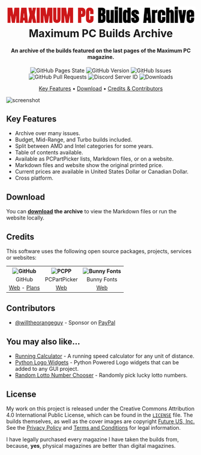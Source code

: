 <!-- Logo -->
<h1 align="center">
  <img src="https://github.com/willtheorangeguy/Maximum-PC-Builds-Archive/blob/main/docs/images/logo.png" alt="Maximum PC Builds Archive">
  <br>
  Maximum PC Builds Archive
  <br>
</h1>

<!-- Copy -->
<h4 align="center">An archive of the builds featured on the last pages of the Maximum PC magazine.</h4>

<!-- Badges -->
<div align="center">
  <!-- Stability -->
  <img alt="GitHub Pages State" src="https://github.com/willtheorangeguy/Maximum-PC-Builds-Archive/actions/workflows/pages/pages-build-deployment/badge.svg?branch=gh-pages">
  <!-- Version -->
  <img alt="GitHub Version" src="https://img.shields.io/github/v/release/willtheorangeguy/Maximum-PC-Builds-Archive">
  <!-- Issues -->
  <img alt="GitHub Issues" src="https://img.shields.io/github/issues/willtheorangeguy/Maximum-PC-Builds-Archive">
  <!-- Pull Requests -->
  <img alt="GitHub Pull Requests" src="https://img.shields.io/github/issues-pr/willtheorangeguy/Maximum-PC-Builds-Archive">
  <!-- Discord -->
  <img alt="Discord Server ID" src="https://img.shields.io/discord/1012463188241031218">
  <!-- Downloads -->
  <img alt="Downloads" src="https://img.shields.io/github/downloads/willtheorangeguy/Maximum-PC-Builds-Archive/total">
</div>

<!-- Navigation -->
<p align="center">
  <a href="#key-features">Key Features</a> •
  <a href="#download">Download</a> •
  <a href="#credits">Credits & Contributors</a>
</p>

<!-- Screenshot(s) -->
![screenshot](https://github.com/willtheorangeguy/Maximum-PC-Builds-Archive/blob/main/docs/images/welcome.gif)

## Key Features

* Archive over many issues.
* Budget, Mid-Range, and Turbo builds included.
* Split between AMD and Intel categories for some years.
* Table of contents available.
* Available as PCPartPicker lists, Markdown files, or on a website.
* Markdown files and website show the original printed price.
* Current prices are available in United States Dollar or Canadian Dollar.
* Cross platform.

## Download

You can **[download](https://github.com/willtheorangeguy/Maximum-PC-Builds-Archive/archive/refs/heads/main.zip) the archive** to view the Markdown files or run the website locally.
## Credits

This software uses the following open source packages, projects, services or websites:

<!-- Credits Table -->
<table>
  <tr>
    <th align="center"><img src="https://applets.imgix.net/https%3A%2F%2Fassets.ifttt.com%2Fimages%2Fchannels%2F2107379463%2Ficons%2Fmonochrome_large.png?w=240&h=240&s=8a19bbc158996d098e2fb18310ba7f33" width="150" height="150" alt="GitHub"/></th>
    <th align="center"><img src="https://ca.pcpartpicker.com/static/forever/img/pcpp-icon.svg" width="150" height="150" alt="PCPP"/></th>
    <th align="center"><img src="https://s3-eu-west-1.amazonaws.com/tpd/logos/60ae96c09f902b0001b4569c/0x0.png" width="150" height="150" alt="Bunny Fonts"/></th>
  </tr>
  <tr>
    <td align="center">GitHub</td>
    <td align="center">PCPartPicker</td>
    <td align="center">Bunny Fonts</td>
  </tr>
  <tr>
    <td align="center"><a href="https://github.com/">Web</a> - <a href="https://github.com/pricing">Plans</a></td>
    <td align="center"><a href="https://ca.pcpartpicker.com/">Web</a></td>
    <td align="center"><a href="https://fonts.bunny.net/">Web</a></td>
</table>

## Contributors

* [@willtheorangeguy](https://github.com/willtheorangeguy) - Sponsor on [PayPal](https://paypal.me/wvdg44?country.x=CA&locale.x=en_US)

## You may also like...

* [Running Calculator](https://github.com/willtheorangeguy/Running-Calculator) - A running speed calculator for any unit of distance.
* [Python Logo Widgets](https://github.com/willtheorangeguy/Python-Logo-Widgets) - Python Powered Logo widgets that can be added to any GUI project.
* [Random Lotto Number Chooser](https://github.com/willtheorangeguy/Random-Lotto-Number-Chooser) - Randomly pick lucky lotto numbers.

## License

My work on this project is released under the Creative Commons Attribution 4.0 International Public License, which can be found in the [`LICENSE`](LICENSE.md) file. The builds themselves, as well as the cover images are copyright [Future US, Inc.](https://www.futureplc.com/our-brands/) See the [Privacy Policy](https://github.com/willtheorangeguy/Maximum-PC-Builds-Archive/blob/main/docs/legal/PRIVACY.md) and [Terms and Conditions](https://github.com/willtheorangeguy/Maximum-PC-Builds-Archive/blob/main/docs/legal/TERMS.md) for legal information.

I have legally purchased every magazine I have taken the builds from, because, **yes**, physical magazines are better than digital magazines.
